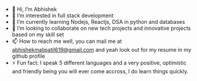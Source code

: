- 👋 Hi, I’m Abhishek
- 👀 I’m interested in full stack development
- 🌱 I’m currently learning Nodejs, Reactjs, DSA in python and databases
- 💞️ I’m looking to collaborate on new tech projects and innovative projects based on my skill set
- 📫 How to reach me well, you can mail me at abhishekmalipatil619@gmail.com and yeah look out for my resume in my github profile
- ⚡ Fun fact: I speak 5 different languages and a very positive, optimistic and friendly being you will ever come accross, I do learn things quickly.


